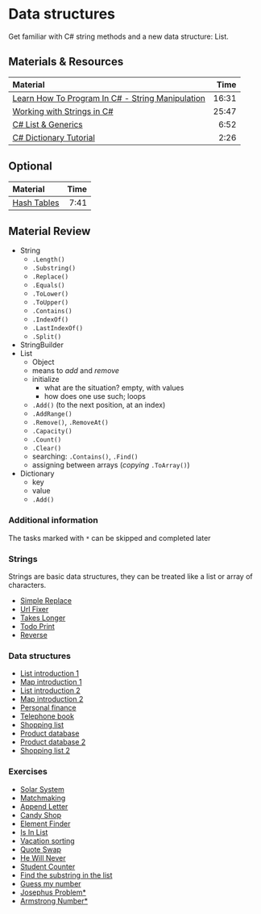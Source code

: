 # Data structures

Get familiar with C# string methods and a new data structure: List.

## Materials & Resources

| Material                                                                                        |  Time |
| :---------------------------------------------------------------------------------------------- | ----: |
| [Learn How To Program In C# - String Manipulation](https://www.youtube.com/watch?v=afY8t4Iv-nc) | 16:31 |
| [Working with Strings in C#](https://www.youtube.com/watch?v=CLsmRBmteas)                       | 25:47 |
| [C# List & Generics](https://www.youtube.com/watch?v=Kx8ij3WZpSg)                               |  6:52 |
| [C# Dictionary Tutorial](https://www.youtube.com/watch?v=UG8s4sWDOqI)                           |  2:26 |

## Optional

| Material                                                   | Time |
| :--------------------------------------------------------- | ---: |
| [Hash Tables](https://www.youtube.com/watch?v=h2d9b_nEzoA) | 7:41 |

## Material Review

- String
  - `.Length()`
  - `.Substring()`
  - `.Replace()`
  - `.Equals()`
  - `.ToLower()`
  - `.ToUpper()`
  - `.Contains()`
  - `.IndexOf()`
  - `.LastIndexOf()`
  - `.Split()`
- StringBuilder
- List
  - Object
  - means to *add* and *remove*
  - initialize
    - what are the situation? empty, with values
    - how does one use such; loops
  - `.Add()` (to the next position, at an index)
  - `.AddRange()`
  - `.Remove()`, `.RemoveAt()`
  - `.Capacity()`
  - `.Count()`
  - `.Clear()`
  - searching: `.Contains()`, `.Find()`
  - assigning between arrays (*copying* `.ToArray()`)
- Dictionary
  - key
  - value
  - `.Add()`

### Additional information
The tasks marked with `*` can be skipped and completed later

### Strings

Strings are basic data structures, they can be treated like a list or array of
characters.

- [Simple Replace](simplereplace/SimpleReplace.cs)
- [Url Fixer](urlfixer/UrlFixer.cs)
- [Takes Longer](takeslonger/TakesLonger.cs)
- [Todo Print](todoprint/TodoPrint.cs)
- [Reverse](reverse/Reverse.cs)

### Data structures

- [List introduction 1](./list-introduction-1/README.md)
- [Map introduction 1](./map-introduction-1/README.md)
- [List introduction 2](./list-introduction-2/README.md)
- [Map introduction 2](./map-introduction-2/README.md)
- [Personal finance](./personal-finance/README.md)
- [Telephone book](./telephone-book/README.md)
- [Shopping list](./shopping-list/README.md)
- [Product database](./product-database/README.md)
- [Product database 2](./product-database-2/README.md)
- [Shopping list 2](./shopping-list-2/README.md)

### Exercises

- [Solar System](solarsystem/SolarSystem.cs)
- [Matchmaking](matchmaking/Matchmaking.cs)
- [Append Letter](appendletter/AppendLetter.cs)
- [Candy Shop](candyshop/CandyShop.cs)
- [Element Finder](elementfinder/ElementFinder.cs)
- [Is In List](isinlist/IsInList.cs)
- [Vacation sorting](sorting/Vacation.cs)
- [Quote Swap](quoteswap/QuoteSwap.cs)
- [He Will Never](hewillnever/HeWillNever.cs)
- [Student Counter](student-counter/StudentCounter.cs)
- [Find the substring in the list](substrlist/SubStrList.cs)
- [Guess my number](guess-my-number/README.md)
- [Josephus Problem*](josephus-problem/README.md)
- [Armstrong Number*](armstrong-number/README.md)